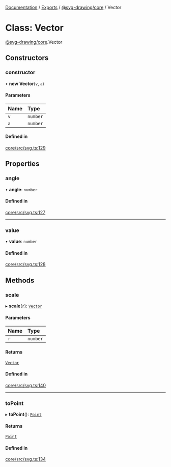 [Documentation](../README.md) / [Exports](../modules.md) / [@svg-drawing/core](../modules/svg_drawing_core.md) / Vector

# Class: Vector

[@svg-drawing/core](../modules/svg_drawing_core.md).Vector

## Constructors

### constructor

• **new Vector**(`v`, `a`)

#### Parameters

| Name | Type |
| :------ | :------ |
| `v` | `number` |
| `a` | `number` |

#### Defined in

[core/src/svg.ts:129](https://github.com/kmkzt/svg-drawing/blob/ed5bdad/packages/core/src/svg.ts#L129)

## Properties

### angle

• **angle**: `number`

#### Defined in

[core/src/svg.ts:127](https://github.com/kmkzt/svg-drawing/blob/ed5bdad/packages/core/src/svg.ts#L127)

___

### value

• **value**: `number`

#### Defined in

[core/src/svg.ts:128](https://github.com/kmkzt/svg-drawing/blob/ed5bdad/packages/core/src/svg.ts#L128)

## Methods

### scale

▸ **scale**(`r`): [`Vector`](svg_drawing_core.Vector.md)

#### Parameters

| Name | Type |
| :------ | :------ |
| `r` | `number` |

#### Returns

[`Vector`](svg_drawing_core.Vector.md)

#### Defined in

[core/src/svg.ts:140](https://github.com/kmkzt/svg-drawing/blob/ed5bdad/packages/core/src/svg.ts#L140)

___

### toPoint

▸ **toPoint**(): [`Point`](svg_drawing_core.Point.md)

#### Returns

[`Point`](svg_drawing_core.Point.md)

#### Defined in

[core/src/svg.ts:134](https://github.com/kmkzt/svg-drawing/blob/ed5bdad/packages/core/src/svg.ts#L134)

